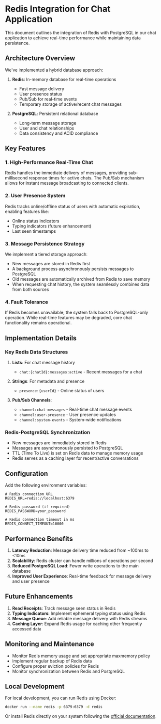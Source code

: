 # Redis Integration for Chat Application

This document outlines the integration of Redis with PostgreSQL in our chat application to achieve real-time performance while maintaining data persistence.

## Architecture Overview

We've implemented a hybrid database approach:

1. **Redis**: In-memory database for real-time operations

   - Fast message delivery
   - User presence status
   - Pub/Sub for real-time events
   - Temporary storage of active/recent chat messages

2. **PostgreSQL**: Persistent relational database
   - Long-term message storage
   - User and chat relationships
   - Data consistency and ACID compliance

## Key Features

### 1. High-Performance Real-Time Chat

Redis handles the immediate delivery of messages, providing sub-millisecond response times for active chats. The Pub/Sub mechanism allows for instant message broadcasting to connected clients.

### 2. User Presence System

Redis tracks online/offline status of users with automatic expiration, enabling features like:

- Online status indicators
- Typing indicators (future enhancement)
- Last seen timestamps

### 3. Message Persistence Strategy

We implement a tiered storage approach:

- New messages are stored in Redis first
- A background process asynchronously persists messages to PostgreSQL
- Old messages are automatically archived from Redis to save memory
- When requesting chat history, the system seamlessly combines data from both sources

### 4. Fault Tolerance

If Redis becomes unavailable, the system falls back to PostgreSQL-only operation. While real-time features may be degraded, core chat functionality remains operational.

## Implementation Details

### Key Redis Data Structures

1. **Lists**: For chat message history

   - `chat:{chatId}:messages:active` - Recent messages for a chat

2. **Strings**: For metadata and presence

   - `presence:{userId}` - Online status of users

3. **Pub/Sub Channels**:
   - `channel:chat-messages` - Real-time chat message events
   - `channel:user-presence` - User presence updates
   - `channel:system-events` - System-wide notifications

### Redis-PostgreSQL Synchronization

- New messages are immediately stored in Redis
- Messages are asynchronously persisted to PostgreSQL
- TTL (Time To Live) is set on Redis data to manage memory usage
- Redis serves as a caching layer for recent/active conversations

## Configuration

Add the following environment variables:

```shell
# Redis connection URL
REDIS_URL=redis://localhost:6379

# Redis password (if required)
REDIS_PASSWORD=your_password

# Redis connection timeout in ms
REDIS_CONNECT_TIMEOUT=10000
```

## Performance Benefits

1. **Latency Reduction**: Message delivery time reduced from ~100ms to <10ms
2. **Scalability**: Redis cluster can handle millions of operations per second
3. **Reduced PostgreSQL Load**: Fewer write operations to the main database
4. **Improved User Experience**: Real-time feedback for message delivery and user presence

## Future Enhancements

1. **Read Receipts**: Track message seen status in Redis
2. **Typing Indicators**: Implement ephemeral typing status using Redis
3. **Message Queue**: Add reliable message delivery with Redis streams
4. **Caching Layer**: Expand Redis usage for caching other frequently accessed data

## Monitoring and Maintenance

- Monitor Redis memory usage and set appropriate maxmemory policy
- Implement regular backup of Redis data
- Configure proper eviction policies for Redis
- Monitor synchronization between Redis and PostgreSQL

## Local Development

For local development, you can run Redis using Docker:

```bash
docker run --name redis -p 6379:6379 -d redis
```

Or install Redis directly on your system following the [official documentation](https://redis.io/download).
